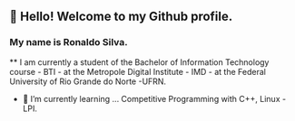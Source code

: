 ## 👋  Hello! Welcome to my Github profile.
### My name is Ronaldo Silva.
** I am currently a student of the Bachelor of Information Technology course - BTI - at the Metropole Digital Institute - IMD - at the Federal University of Rio Grande do Norte -UFRN.

 
* 🌱 I’m currently learning ... Competitive Programming with C++, Linux - LPI.
